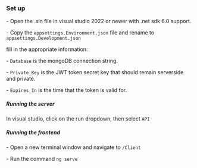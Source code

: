 ### Set up
\- Open the .sln file in visual studio 2022 or newer with .net sdk 6.0 support.

\- Copy the `appsettings.Environment.json` file and rename to `appsettings.Development.json`

fill in the appropriate information:

\- `Database` is the mongoDB connection string.

\- `Private_Key` is the JWT token secret key that should remain serverside and private.

\- `Expires_In` is the time that the token is valid for.

##### Running the server
In visual studio, click on the run dropdown, then select `API`

##### Running the frontend

\- Open a new terminal window and navigate to `/Client`

\- Run the command `ng serve`
